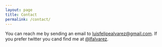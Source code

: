 ```yaml
---
layout: page
title: Contact
permalink: /contact/
---
```


You can reach me by sending an email to <a href="mailto:luisfelipealvarez@gmail.com">luisfelipealvarez@gmail.com</a>. If you prefer twitter you cand find me at <a href="twitter.com/lfalvarez">@lfalvarez</a>.